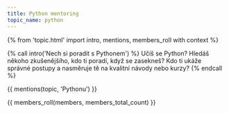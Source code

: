 ```yaml
---
title: Python mentoring
topic_name: python
---
```

{% from 'topic.html' import intro, mentions, members_roll with context %}

{% call intro('Nech si poradit s Pythonem') %}
  Učíš se Python? Hledáš někoho zkušenějšího, kdo ti poradí, když se zasekneš? Kdo ti ukáže správné postupy a nasměruje tě na kvalitní návody nebo kurzy?
{% endcall %}

{{ mentions(topic, 'Pythonu') }}

{{ members_roll(members, members_total_count) }}
